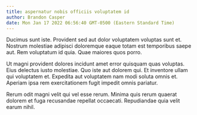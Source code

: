 ```yaml
---
title: aspernatur nobis officiis voluptatem id
author: Brandon Casper
date: Mon Jan 17 2022 06:56:40 GMT-0500 (Eastern Standard Time)
---
```

Ducimus sunt iste. Provident sed aut dolor voluptatem voluptas sunt et. Nostrum molestiae adipisci doloremque eaque totam est temporibus saepe aut. Rem voluptatum id quia. Quae maiores quos porro.

 Ut magni provident dolores incidunt amet error quisquam quas voluptas. Eius delectus iusto molestiae. Quo iste aut dolorem qui. Et inventore ullam qui voluptatem et. Expedita aut voluptatem nam modi soluta omnis et. Aperiam ipsa rem exercitationem fugit impedit omnis pariatur.

 Rerum odit magni velit qui vel esse rerum. Minima quis rerum quaerat dolorem et fuga recusandae repellat occaecati. Repudiandae quia velit earum nihil.